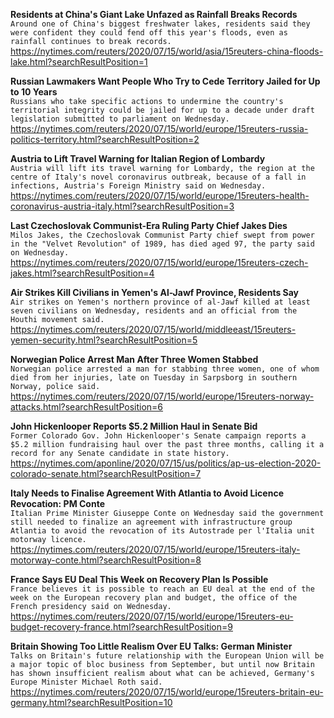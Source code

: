 **Residents at China's Giant Lake Unfazed as Rainfall Breaks Records**\
`Around one of China's biggest freshwater lakes, residents said they were confident they could fend off this year's floods, even as rainfall continues to break records.`\
https://nytimes.com/reuters/2020/07/15/world/asia/15reuters-china-floods-lake.html?searchResultPosition=1

**Russian Lawmakers Want People Who Try to Cede Territory Jailed for Up to 10 Years**\
`Russians who take specific actions to undermine the country's territorial integrity could be jailed for up to a decade under draft legislation submitted to parliament on Wednesday.`\
https://nytimes.com/reuters/2020/07/15/world/europe/15reuters-russia-politics-territory.html?searchResultPosition=2

**Austria to Lift Travel Warning for Italian Region of Lombardy**\
`Austria will lift its travel warning for Lombardy, the region at the centre of Italy's novel coronavirus outbreak, because of a fall in infections, Austria's Foreign Ministry said on Wednesday.`\
https://nytimes.com/reuters/2020/07/15/world/europe/15reuters-health-coronavirus-austria-italy.html?searchResultPosition=3

**Last Czechoslovak Communist-Era Ruling Party Chief Jakes Dies**\
`Milos Jakes, the Czechoslovak Communist Party chief swept from power in the "Velvet Revolution" of 1989, has died aged 97, the party said on Wednesday.`\
https://nytimes.com/reuters/2020/07/15/world/europe/15reuters-czech-jakes.html?searchResultPosition=4

**Air Strikes Kill Civilians in Yemen's Al-Jawf Province, Residents Say**\
`Air strikes on Yemen's northern province of al-Jawf killed at least seven civilians on Wednesday, residents and an official from the Houthi movement said.`\
https://nytimes.com/reuters/2020/07/15/world/middleeast/15reuters-yemen-security.html?searchResultPosition=5

**Norwegian Police Arrest Man After Three Women Stabbed**\
`Norwegian police arrested a man for stabbing three women, one of whom died from her injuries, late on Tuesday in Sarpsborg in southern Norway, police said.`\
https://nytimes.com/reuters/2020/07/15/world/europe/15reuters-norway-attacks.html?searchResultPosition=6

**John Hickenlooper Reports $5.2 Million Haul in Senate Bid**\
`Former Colorado Gov. John Hickenlooper's Senate campaign reports a $5.2 million fundraising haul over the past three months, calling it a record for any Senate candidate in state history.`\
https://nytimes.com/aponline/2020/07/15/us/politics/ap-us-election-2020-colorado-senate.html?searchResultPosition=7

**Italy Needs to Finalise Agreement With Atlantia to Avoid Licence Revocation: PM Conte**\
`Italian Prime Minister Giuseppe Conte on Wednesday said the government still needed to finalize an agreement with infrastructure group Atlantia to avoid the revocation of its Autostrade per l'Italia unit motorway licence.`\
https://nytimes.com/reuters/2020/07/15/world/europe/15reuters-italy-motorway-conte.html?searchResultPosition=8

**France Says EU Deal This Week on Recovery Plan Is Possible**\
`France believes it is possible to reach an EU deal at the end of the week on the European recovery plan and budget, the office of the French presidency said on Wednesday.`\
https://nytimes.com/reuters/2020/07/15/world/europe/15reuters-eu-budget-recovery-france.html?searchResultPosition=9

**Britain Showing Too Little Realism Over EU Talks: German Minister**\
`Talks on Britain's future relationship with the European Union will be a major topic of bloc business from September, but until now Britain has shown insufficient realism about what can be achieved, Germany's Europe Minister Michael Roth said.`\
https://nytimes.com/reuters/2020/07/15/world/europe/15reuters-britain-eu-germany.html?searchResultPosition=10


